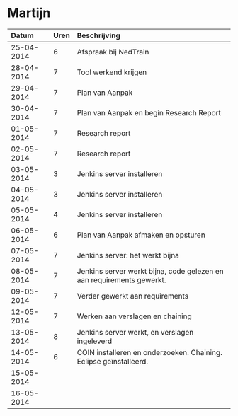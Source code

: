 # Martijn
Datum      | Uren   | Beschrijving
:----------| :------|:------------
25-04-2014 | 6      | Afspraak bij NedTrain
28-04-2014 | 7      | Tool werkend krijgen
29-04-2014 | 7      | Plan van Aanpak
30-04-2014 | 7      | Plan van Aanpak en begin Research Report
01-05-2014 | 7      | Research report
02-05-2014 | 7      | Research report
03-05-2014 | 3      | Jenkins server installeren
04-05-2014 | 3      | Jenkins server installeren
05-05-2014 | 4      | Jenkins server installeren
06-05-2014 | 6      | Plan van Aanpak afmaken en opsturen
07-05-2014 | 7      | Jenkins server: het werkt bijna
08-05-2014 | 7      | Jenkins server werkt bijna, code gelezen en aan requirements gewerkt. 
09-05-2014 | 7      | Verder gewerkt aan requirements
12-05-2014 | 7      | Werken aan verslagen en chaining
13-05-2014 | 8      | Jenkins server werkt, en verslagen ingeleverd
14-05-2014 | 6      | COIN installeren en onderzoeken. Chaining. Eclipse geïnstalleerd.
15-05-2014 |        | 
16-05-2014 |        | 
